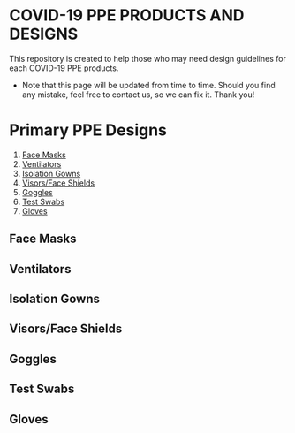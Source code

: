 # COVID-19 PPE PRODUCTS AND DESIGNS

This repository is created to help those who may need design guidelines for each COVID-19 PPE products.  
* Note that this page will be updated from time to time. Should you find any mistake, feel free to contact us, so we can fix it. Thank you!


# Primary PPE Designs

1. [Face Masks](#Face-Masks)
2. [Ventilators](#Ventilators)
3. [Isolation Gowns](#Isolation-Gowns)
4. [Visors/Face Shields](#Visors)
5. [Goggles](#Goggles)
6. [Test Swabs](#Test-Swabs)
7. [Gloves](#Gloves)


## Face Masks


## Ventilators


## Isolation Gowns


## Visors/Face Shields


## Goggles


## Test Swabs


## Gloves
